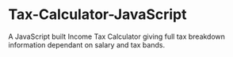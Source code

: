 # Tax-Calculator-JavaScript
A JavaScript built Income Tax Calculator giving full tax breakdown information dependant on salary and tax bands.
